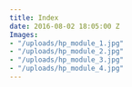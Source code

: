 ```yaml
---
title: Index
date: 2016-08-02 18:05:00 Z
Images:
- "/uploads/hp_module_1.jpg"
- "/uploads/hp_module_2.jpg"
- "/uploads/hp_module_3.jpg"
- "/uploads/hp_module_4.jpg"
---
```


